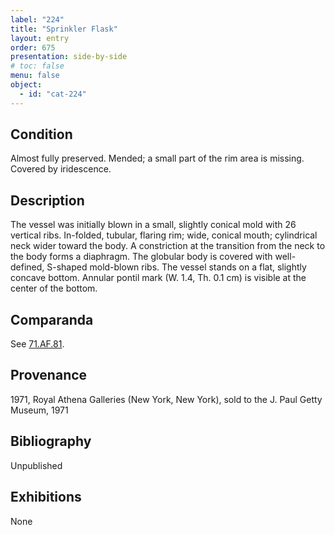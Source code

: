 ```yaml
---
label: "224"
title: "Sprinkler Flask"
layout: entry
order: 675
presentation: side-by-side
# toc: false
menu: false
object:
  - id: "cat-224"
---
```


## Condition

Almost fully preserved. Mended; a small part of the rim area is missing. Covered by iridescence.

## Description

The vessel was initially blown in a small, slightly conical mold with 26 vertical ribs. In-folded, tubular, flaring rim; wide, conical mouth; cylindrical neck wider toward the body. A constriction at the transition from the neck to the body forms a diaphragm. The globular body is covered with well-defined, S-shaped mold-blown ribs. The vessel stands on a flat, slightly concave bottom. Annular pontil mark (W. 1.4, Th. 0.1 cm) is visible at the center of the bottom.

## Comparanda

See [71.AF.81](#num).

## Provenance

1971, Royal Athena Galleries (New York, New York), sold to the J. Paul Getty Museum, 1971

## Bibliography

Unpublished

## Exhibitions

None
